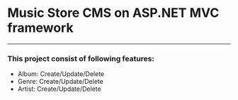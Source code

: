 # Music Store CMS on ASP.NET MVC framework

---

### This project consist of following features:

* Album: Create/Update/Delete
* Genre: Create/Update/Delete
* Artist: Create/Update/Delete